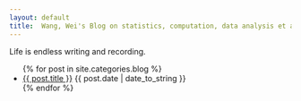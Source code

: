```yaml
---
layout: default
title:  Wang, Wei's Blog on statistics, computation, data analysis et al.
---
```

<div id="blogindex">
  <p>Life is endless writing and recording.</p>

  <ul class="posts">
    {% for post in site.categories.blog %}
      <li>
        <a class="postlink" href="{{ post.url }}">{{ post.title }}</a>
        <span class="timestamp">{{ post.date | date_to_string }}</span>
      </li>
    {% endfor %}
  </ul>
</div>
